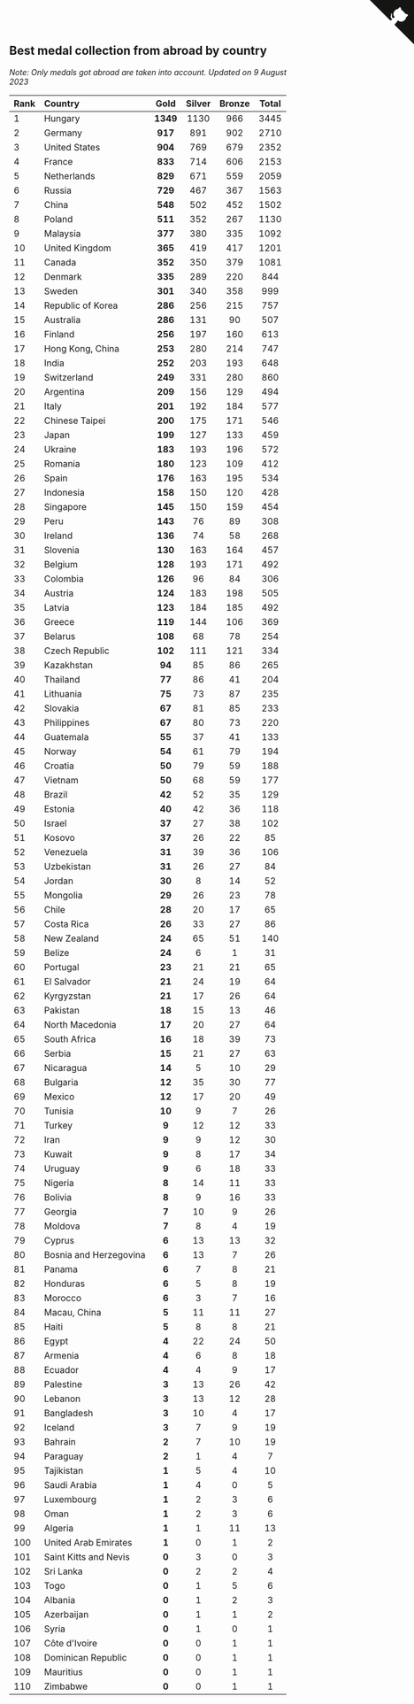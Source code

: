 ## Best medal collection from abroad by country

*Note: Only medals got abroad are taken into account.*
*Updated on  9 August 2023*

| Rank | Country | Gold | Silver | Bronze | Total |
| :--- | :--- | :--: | :--: | :--: | :--: |
| 1 | Hungary | **1349** | 1130 | 966 | 3445 |
| 2 | Germany | **917** | 891 | 902 | 2710 |
| 3 | United States | **904** | 769 | 679 | 2352 |
| 4 | France | **833** | 714 | 606 | 2153 |
| 5 | Netherlands | **829** | 671 | 559 | 2059 |
| 6 | Russia | **729** | 467 | 367 | 1563 |
| 7 | China | **548** | 502 | 452 | 1502 |
| 8 | Poland | **511** | 352 | 267 | 1130 |
| 9 | Malaysia | **377** | 380 | 335 | 1092 |
| 10 | United Kingdom | **365** | 419 | 417 | 1201 |
| 11 | Canada | **352** | 350 | 379 | 1081 |
| 12 | Denmark | **335** | 289 | 220 | 844 |
| 13 | Sweden | **301** | 340 | 358 | 999 |
| 14 | Republic of Korea | **286** | 256 | 215 | 757 |
| 15 | Australia | **286** | 131 | 90 | 507 |
| 16 | Finland | **256** | 197 | 160 | 613 |
| 17 | Hong Kong, China | **253** | 280 | 214 | 747 |
| 18 | India | **252** | 203 | 193 | 648 |
| 19 | Switzerland | **249** | 331 | 280 | 860 |
| 20 | Argentina | **209** | 156 | 129 | 494 |
| 21 | Italy | **201** | 192 | 184 | 577 |
| 22 | Chinese Taipei | **200** | 175 | 171 | 546 |
| 23 | Japan | **199** | 127 | 133 | 459 |
| 24 | Ukraine | **183** | 193 | 196 | 572 |
| 25 | Romania | **180** | 123 | 109 | 412 |
| 26 | Spain | **176** | 163 | 195 | 534 |
| 27 | Indonesia | **158** | 150 | 120 | 428 |
| 28 | Singapore | **145** | 150 | 159 | 454 |
| 29 | Peru | **143** | 76 | 89 | 308 |
| 30 | Ireland | **136** | 74 | 58 | 268 |
| 31 | Slovenia | **130** | 163 | 164 | 457 |
| 32 | Belgium | **128** | 193 | 171 | 492 |
| 33 | Colombia | **126** | 96 | 84 | 306 |
| 34 | Austria | **124** | 183 | 198 | 505 |
| 35 | Latvia | **123** | 184 | 185 | 492 |
| 36 | Greece | **119** | 144 | 106 | 369 |
| 37 | Belarus | **108** | 68 | 78 | 254 |
| 38 | Czech Republic | **102** | 111 | 121 | 334 |
| 39 | Kazakhstan | **94** | 85 | 86 | 265 |
| 40 | Thailand | **77** | 86 | 41 | 204 |
| 41 | Lithuania | **75** | 73 | 87 | 235 |
| 42 | Slovakia | **67** | 81 | 85 | 233 |
| 43 | Philippines | **67** | 80 | 73 | 220 |
| 44 | Guatemala | **55** | 37 | 41 | 133 |
| 45 | Norway | **54** | 61 | 79 | 194 |
| 46 | Croatia | **50** | 79 | 59 | 188 |
| 47 | Vietnam | **50** | 68 | 59 | 177 |
| 48 | Brazil | **42** | 52 | 35 | 129 |
| 49 | Estonia | **40** | 42 | 36 | 118 |
| 50 | Israel | **37** | 27 | 38 | 102 |
| 51 | Kosovo | **37** | 26 | 22 | 85 |
| 52 | Venezuela | **31** | 39 | 36 | 106 |
| 53 | Uzbekistan | **31** | 26 | 27 | 84 |
| 54 | Jordan | **30** | 8 | 14 | 52 |
| 55 | Mongolia | **29** | 26 | 23 | 78 |
| 56 | Chile | **28** | 20 | 17 | 65 |
| 57 | Costa Rica | **26** | 33 | 27 | 86 |
| 58 | New Zealand | **24** | 65 | 51 | 140 |
| 59 | Belize | **24** | 6 | 1 | 31 |
| 60 | Portugal | **23** | 21 | 21 | 65 |
| 61 | El Salvador | **21** | 24 | 19 | 64 |
| 62 | Kyrgyzstan | **21** | 17 | 26 | 64 |
| 63 | Pakistan | **18** | 15 | 13 | 46 |
| 64 | North Macedonia | **17** | 20 | 27 | 64 |
| 65 | South Africa | **16** | 18 | 39 | 73 |
| 66 | Serbia | **15** | 21 | 27 | 63 |
| 67 | Nicaragua | **14** | 5 | 10 | 29 |
| 68 | Bulgaria | **12** | 35 | 30 | 77 |
| 69 | Mexico | **12** | 17 | 20 | 49 |
| 70 | Tunisia | **10** | 9 | 7 | 26 |
| 71 | Turkey | **9** | 12 | 12 | 33 |
| 72 | Iran | **9** | 9 | 12 | 30 |
| 73 | Kuwait | **9** | 8 | 17 | 34 |
| 74 | Uruguay | **9** | 6 | 18 | 33 |
| 75 | Nigeria | **8** | 14 | 11 | 33 |
| 76 | Bolivia | **8** | 9 | 16 | 33 |
| 77 | Georgia | **7** | 10 | 9 | 26 |
| 78 | Moldova | **7** | 8 | 4 | 19 |
| 79 | Cyprus | **6** | 13 | 13 | 32 |
| 80 | Bosnia and Herzegovina | **6** | 13 | 7 | 26 |
| 81 | Panama | **6** | 7 | 8 | 21 |
| 82 | Honduras | **6** | 5 | 8 | 19 |
| 83 | Morocco | **6** | 3 | 7 | 16 |
| 84 | Macau, China | **5** | 11 | 11 | 27 |
| 85 | Haiti | **5** | 8 | 8 | 21 |
| 86 | Egypt | **4** | 22 | 24 | 50 |
| 87 | Armenia | **4** | 6 | 8 | 18 |
| 88 | Ecuador | **4** | 4 | 9 | 17 |
| 89 | Palestine | **3** | 13 | 26 | 42 |
| 90 | Lebanon | **3** | 13 | 12 | 28 |
| 91 | Bangladesh | **3** | 10 | 4 | 17 |
| 92 | Iceland | **3** | 7 | 9 | 19 |
| 93 | Bahrain | **2** | 7 | 10 | 19 |
| 94 | Paraguay | **2** | 1 | 4 | 7 |
| 95 | Tajikistan | **1** | 5 | 4 | 10 |
| 96 | Saudi Arabia | **1** | 4 | 0 | 5 |
| 97 | Luxembourg | **1** | 2 | 3 | 6 |
| 98 | Oman | **1** | 2 | 3 | 6 |
| 99 | Algeria | **1** | 1 | 11 | 13 |
| 100 | United Arab Emirates | **1** | 0 | 1 | 2 |
| 101 | Saint Kitts and Nevis | **0** | 3 | 0 | 3 |
| 102 | Sri Lanka | **0** | 2 | 2 | 4 |
| 103 | Togo | **0** | 1 | 5 | 6 |
| 104 | Albania | **0** | 1 | 2 | 3 |
| 105 | Azerbaijan | **0** | 1 | 1 | 2 |
| 106 | Syria | **0** | 1 | 0 | 1 |
| 107 | Côte d'Ivoire | **0** | 0 | 1 | 1 |
| 108 | Dominican Republic | **0** | 0 | 1 | 1 |
| 109 | Mauritius | **0** | 0 | 1 | 1 |
| 110 | Zimbabwe | **0** | 0 | 1 | 1 |


<a href="https://github.com/JustinTimeCuber/wca_statistics" class="github-corner" aria-label="View source on Github"><svg width="80" height="80" viewBox="0 0 250 250" style="fill:#151513; color:#fff; position: absolute; top: 0; border: 0; right: 0;" aria-hidden="true"><path d="M0,0 L115,115 L130,115 L142,142 L250,250 L250,0 Z"></path><path d="M128.3,109.0 C113.8,99.7 119.0,89.6 119.0,89.6 C122.0,82.7 120.5,78.6 120.5,78.6 C119.2,72.0 123.4,76.3 123.4,76.3 C127.3,80.9 125.5,87.3 125.5,87.3 C122.9,97.6 130.6,101.9 134.4,103.2" fill="currentColor" style="transform-origin: 130px 106px;" class="octo-arm"></path><path d="M115.0,115.0 C114.9,115.1 118.7,116.5 119.8,115.4 L133.7,101.6 C136.9,99.2 139.9,98.4 142.2,98.6 C133.8,88.0 127.5,74.4 143.8,58.0 C148.5,53.4 154.0,51.2 159.7,51.0 C160.3,49.4 163.2,43.6 171.4,40.1 C171.4,40.1 176.1,42.5 178.8,56.2 C183.1,58.6 187.2,61.8 190.9,65.4 C194.5,69.0 197.7,73.2 200.1,77.6 C213.8,80.2 216.3,84.9 216.3,84.9 C212.7,93.1 206.9,96.0 205.4,96.6 C205.1,102.4 203.0,107.8 198.3,112.5 C181.9,128.9 168.3,122.5 157.7,114.1 C157.9,116.9 156.7,120.9 152.7,124.9 L141.0,136.5 C139.8,137.7 141.6,141.9 141.8,141.8 Z" fill="currentColor" class="octo-body"></path></svg></a><style>.github-corner:hover .octo-arm{animation:octocat-wave 560ms ease-in-out}@keyframes octocat-wave{0%,100%{transform:rotate(0)}20%,60%{transform:rotate(-25deg)}40%,80%{transform:rotate(10deg)}}@media (max-width:500px){.github-corner:hover .octo-arm{animation:none}.github-corner .octo-arm{animation:octocat-wave 560ms ease-in-out}}</style>
